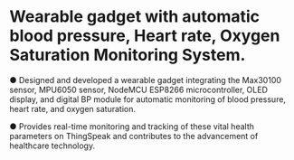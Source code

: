 # Wearable gadget with automatic blood pressure, Heart rate, Oxygen Saturation Monitoring System.

●	Designed and developed a wearable gadget integrating the Max30100 sensor, MPU6050 sensor, 
NodeMCU ESP8266 microcontroller, OLED display, and digital BP module for automatic monitoring 
of blood pressure, heart rate, and oxygen saturation. 

●	Provides real-time monitoring and tracking of these vital health parameters on ThingSpeak and 
contributes to the advancement of healthcare technology.
